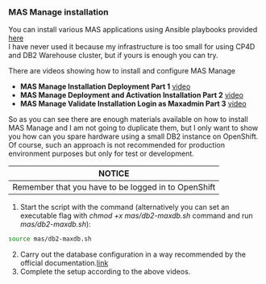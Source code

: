 ### MAS Manage installation
You can install various MAS applications using Ansible playbooks provided [here](https://ibm-mas.github.io/ansible-devops/)  
I have never used it because my infrastructure is too small for using CP4D and DB2 Warehouse cluster, but if yours is enough you can try.  
  
There are videos showing how to install and configure MAS Manage
- **MAS Manage Installation Deployment Part 1** [video](https://www.youtube.com/watch?v=L5J370gslw8)  
- **MAS Manage Deployment and Activation Installation Part 2** [video](https://www.youtube.com/watch?v=4xFlrfXxpdg)  
- **MAS Manage Validate Installation Login as Maxadmin Part 3** [video](https://www.youtube.com/watch?v=nm31i5g4rbs)  

So as you can see there are enough materials available on how to install MAS Manage and I am not going to duplicate them, but I only want to show you how can you spare hardware using a small DB2 instance on OpenShift.  
Of course, such an approach is not recommended for production environment purposes but only for test or development.

|NOTICE|
|------|
|Remember that you have to be logged in to OpenShift|
1.  Start the script with the command (alternatively you can set an executable flag with _chmod +x mas/db2-maxdb.sh_ command and run _mas/db2-maxdb.sh_):
```bash
source mas/db2-maxdb.sh
```

2. Carry out the database configuration in a way recommended by the official documentation.[link](https://www.ibm.com/docs/en/maximo-manage/8.2.0?topic=deployment-configuring-db2)
3. Complete the setup according to the above videos.
